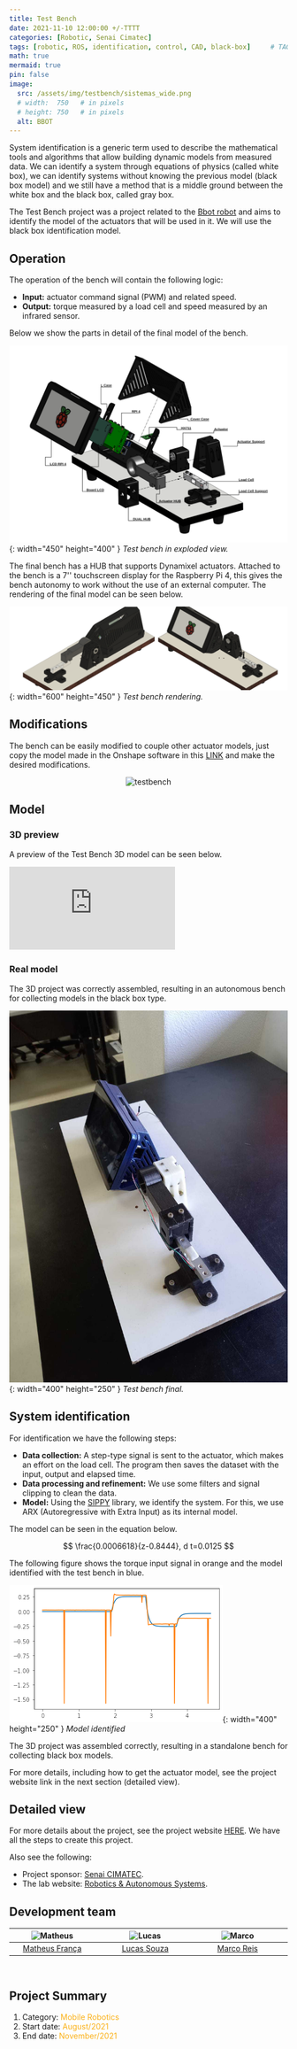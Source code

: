 ```yaml
---
title: Test Bench
date: 2021-11-10 12:00:00 +/-TTTT
categories: [Robotic, Senai Cimatec]
tags: [robotic, ROS, identification, control, CAD, black-box]     # TAG names should always be lowercase
math: true
mermaid: true
pin: false
image:
  src: /assets/img/testbench/sistemas_wide.png
  # width:  750   # in pixels
  # height: 750   # in pixels
  alt: BBOT
---
```


System identification is a generic term used to describe the mathematical tools and algorithms that allow building dynamic models from measured data. We can identify a system through equations of physics (called white box), we can identify systems without knowing the previous model (black box model) and we still have a method that is a middle ground between the white box and the black box, called gray box.

The Test Bench project was a project related to the [Bbot robot](https://matheusfranca-dev.github.io/posts/bbot-project/) and aims to identify the model of the actuators that will be used in it. We will use the black box identification model.

## Operation

The operation of the bench will contain the following logic:

- **Input:** actuator command signal (PWM) and related speed.
- **Output:** torque measured by a load cell and speed measured by an infrared sensor.

Below we show the parts in detail of the final model of the bench.

![testbench-parts](/assets/img/testbench/bancada-explode.png){: width="450" height="400" }
_Test bench in exploded view._

The final bench has a HUB that supports Dynamixel actuators. Attached to the bench is a 7'' touchscreen display for the Raspberry Pi 4, this gives the bench autonomy to work without the use of an external computer. The rendering of the final model can be seen below.

![testbench-final](/assets/img/testbench/Bancada_de_Teste-new-xm.png){: width="600" height="450" }
_Test bench rendering._

## Modifications

The bench can be easily modified to couple other actuator models, just copy the model made in the Onshape software in this [LINK](https://cad.onshape.com/documents/01cdebe787723337d2d1b1ac/w/ce70b1c60790b8abc436805b/e/980676df2978221cc57a94a0) and make the desired modifications.

<center>
<img id="myImg" src="{{ 'assets/img/testbench/Bancada.gif' | relative_url }}" alt="testbench" width="450"/>
</center>

## Model

### 3D preview

A preview of the Test Bench 3D model can be seen below.

<div class="container"> <iframe class="responsive-iframe" title="Test Bench" frameborder="0" allowfullscreen mozallowfullscreen="true" webkitallowfullscreen="true" allow="autoplay; fullscreen; xr-spatial-tracking" xr-spatial-tracking execution-while-out-of-viewport execution-while-not-rendered web-share src="https://sketchfab.com/models/5a05062f95ea4d2cb1fdbb6d71deb2ee/embed"> </iframe> </div>

### Real model

The 3D project was correctly assembled, resulting in an autonomous bench for collecting models in the black box type.

![testbench-real](/assets/img/testbench/bancada-montagem-final-2.jpg){: width="400" height="250" }
_Test bench final._


## System identification

For identification we have the following steps:

- **Data collection:** A step-type signal is sent to the actuator, which makes an effort on the load cell. The program then saves the dataset with the input, output and elapsed time.
- **Data processing and refinement:** We use some filters and signal clipping to clean the data.
- **Model:** Using the [SIPPY](https://github.com/CPCLAB-UNIPI/SIPPY) library, we identify the system. For this, we use ARX (Autoregressive with Extra Input) as its internal model.

The model can be seen in the equation below.

$$
\frac{0.0006618}{z-0.8444}, d t=0.0125
$$

The following figure shows the torque input signal in orange and the model identified with the test bench in blue.

![model](/assets/img/testbench/output_model.png){: width="400" height="250" }
_Model identified_

The 3D project was assembled correctly, resulting in a standalone bench for collecting black box models.

For more details, including how to get the actuator model, see the project website link in the next section (detailed view).

## Detailed view

For more details about the project, see the project website [HERE](https://mhar-vell.github.io/rasc/2021-11-26-bbot-strength-test-bench/). We have all the steps to create this project.

Also see the following:
- Project sponsor: [Senai CIMATEC](http://www.senaicimatec.com.br/en/).
- The lab website: [Robotics & Autonomous Systems](https://braziliansinrobotics.com/).

## Development team

<center>
<div>
  <div class=" col-xl-auto offset-xl-0 col-lg-4 offset-lg-0">
    <table class="table-borderless highlight">
      <thead>
        <tr>
          <th><center><img src="{{ 'assets/img/matheus_franca.jpeg' | relative_url }}" width="100" alt="Matheus" class="img-fluid rounded-circle" /></center></th>
          <th></th>
          <th><center><img src="{{ 'assets/img/lucaslins-1.png' | relative_url }}" width="100" alt="Lucas" class="img-fluid rounded-circle" /></center></th>
          <th></th>
          <th><center><img src="{{ 'assets/img/marco.jpg' | relative_url }}" width="100" alt="Marco" class="img-fluid rounded-circle"/></center></th>
          <th></th>
        </tr>
      </thead>
      <tbody>
        <tr class="font-weight-bolder" style="text-align: center margin-top: 0">
          <td width="33%"><center><a href="https://www.linkedin.com/in/matheus-frança-b62044150">Matheus França</a></center></td>
          <td></td>
          <td width="33%"><center><a href="https://linkedin.com/in/lucas-lins-souza-51b1909a">Lucas Souza</a></center></td>
          <td></td>
          <td width="33%"><center><a href="https://mhar-vell.github.io/portfolio/">Marco Reis</a></center></td>
          <td></td>
        </tr>
      </tbody>
    </table>
  </div>
</div>
</center>

<br>

## Project Summary

1. Category: <font color="#fbb117">Mobile Robotics</font>
3. Start date: <font color="#fbb117">August/2021</font>
4. End date: <font color="#fbb117">November/2021</font>